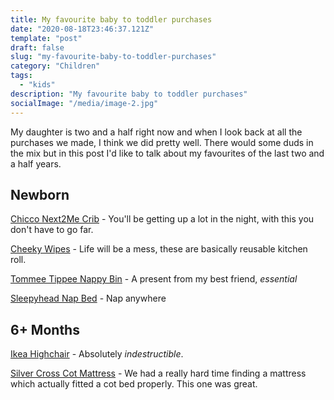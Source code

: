 ```yaml
---
title: My favourite baby to toddler purchases
date: "2020-08-18T23:46:37.121Z"
template: "post"
draft: false
slug: "my-favourite-baby-to-toddler-purchases"
category: "Children"
tags:
  - "kids"
description: "My favourite baby to toddler purchases"
socialImage: "/media/image-2.jpg"
---
```


My daughter is two and a half right now and when I look back at all the purchases we made, I think we did pretty well.
There would some duds in the mix but in this post I'd like to talk about my favourites of the last two and a half years.

## Newborn

[Chicco Next2Me Crib](https://www.amazon.co.uk/Chicco-Next2me-Side-Sleeping-Crib/dp/B07DNTQKSL/) - You'll be getting up a lot in the night, with this you don't have to go far.

[Cheeky Wipes](https://www.cheekywipes.com/toilet-paper-alternative-family-cloth/family-cloth-toilet-roll-alternative-wipes.html) - Life will be a mess, these are basically reusable kitchen roll.

[Tommee Tippee Nappy Bin](https://www.amazon.co.uk/Tommee-Tippee-Simplee-Sangenic-Disposal/dp/B00X590PSA/) - A present from my best friend, *essential*
 
[Sleepyhead Nap Bed](https://www.johnlewis.com/sleepyhead-deluxe-silver-lining-baby-pod-0-8-months/p3128085) - Nap anywhere

## 6+ Months

[Ikea Highchair](https://www.amazon.co.uk/IKEA-Antilop-Highchair-Tray-White/dp/B0785GR43J/) - Absolutely *indestructible*.

[Silver Cross Cot Mattress](https://www.johnlewis.com/silver-cross-premium-true-fit-tm-cotbed-mattress-140cm-x-70cm/p5089641) - We had a really hard time finding a mattress which actually fitted a cot bed properly. This one was great.